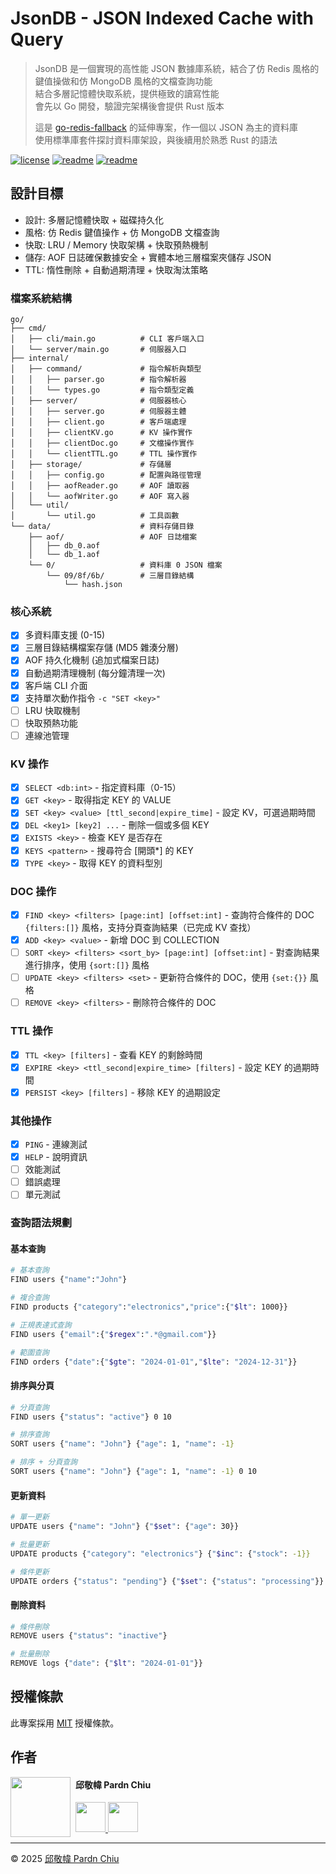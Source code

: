 # JsonDB - JSON Indexed Cache with Query
> JsonDB 是一個實現的高性能 JSON 數據庫系統，結合了仿 Redis 風格的鍵值操做和仿 MongoDB 風格的文檔查詢功能<br>
> 結合多層記憶體快取系統，提供極致的讀寫性能<br>
> 會先以 Go 開發，驗證完架構後會提供 Rust 版本
>
> 這是 [go-redis-fallback](https://github.com/pardnchiu/go-redis-fallback) 的延伸專案，作一個以 JSON 為主的資料庫<br>
> 使用標準庫套件探討資料庫架設，與後續用於熟悉 Rust 的語法

[![license](https://img.shields.io/github/license/pardnchiu/JsonDB)](LICENSE)
[![readme](https://img.shields.io/badge/readme-EN-white)](README.md)
[![readme](https://img.shields.io/badge/readme-ZH-white)](README.zh.md)

## 設計目標
- 設計: 多層記憶體快取 + 磁碟持久化
- 風格: 仿 Redis 鍵值操作 + 仿 MongoDB 文檔查詢
- 快取: LRU / Memory 快取架構 + 快取預熱機制
- 儲存: AOF 日誌確保數據安全 + 實體本地三層檔案夾儲存 JSON
- TTL: 惰性刪除 + 自動過期清理 + 快取淘汰策略


### 檔案系統結構
```
go/
├── cmd/
│   ├── cli/main.go          # CLI 客戶端入口
│   └── server/main.go       # 伺服器入口
├── internal/
│   ├── command/             # 指令解析與類型
│   │   ├── parser.go        # 指令解析器
│   │   └── types.go         # 指令類型定義
│   ├── server/              # 伺服器核心
│   │   ├── server.go        # 伺服器主體
│   │   ├── client.go        # 客戶端處理
│   │   ├── clientKV.go      # KV 操作實作
│   │   ├── clientDoc.go     # 文檔操作實作
│   │   └── clientTTL.go     # TTL 操作實作
│   ├── storage/             # 存儲層
│   │   ├── config.go        # 配置與路徑管理
│   │   ├── aofReader.go     # AOF 讀取器
│   │   └── aofWriter.go     # AOF 寫入器
│   └── util/
│       └── util.go          # 工具函數
└── data/                    # 資料存儲目錄
    ├── aof/                 # AOF 日誌檔案
    │   ├── db_0.aof
    │   └── db_1.aof
    └── 0/                   # 資料庫 0 JSON 檔案
        └── 09/8f/6b/        # 三層目錄結構
            └── hash.json
```

### 核心系統
- [x] 多資料庫支援 (0-15)
- [x] 三層目錄結構檔案存儲 (MD5 雜湊分層)
- [x] AOF 持久化機制 (追加式檔案日誌)
- [x] 自動過期清理機制 (每分鐘清理一次)
- [x] 客戶端 CLI 介面
- [x] 支持單次動作指令 `-c "SET <key>"` 
- [ ] LRU 快取機制
- [ ] 快取預熱功能
- [ ] 連線池管理

### KV 操作
- [x] `SELECT <db:int>` - 指定資料庫（0-15）
- [x] `GET <key>` - 取得指定 KEY 的 VALUE
- [x] `SET <key> <value> [ttl_second|expire_time]` - 設定 KV，可選過期時間
- [x] `DEL <key1> [key2] ...` - 刪除一個或多個 KEY
- [x] `EXISTS <key>` - 檢查 KEY 是否存在
- [x] `KEYS <pattern>` - 搜尋符合 [開頭*] 的 KEY
- [x] `TYPE <key>` - 取得 KEY 的資料型別

### DOC 操作
- [x] `FIND <key> <filters> [page:int] [offset:int]` - 查詢符合條件的 DOC `{filters:[]}` 風格，支持分頁查詢結果（已完成 KV 查找）
- [x] `ADD <key> <value>` - 新增 DOC 到 COLLECTION
- [ ] `SORT <key> <filters> <sort_by> [page:int] [offset:int]` - 對查詢結果進行排序，使用 `{sort:[]}` 風格
- [ ] `UPDATE <key> <filters> <set>` - 更新符合條件的 DOC，使用 `{set:{}}` 風格
- [ ] `REMOVE <key> <filters>` - 刪除符合條件的 DOC

### TTL 操作
- [x] `TTL <key> [filters]` - 查看 KEY 的剩餘時間
- [x] `EXPIRE <key> <ttl_second|expire_time> [filters]` - 設定 KEY 的過期時間
- [x] `PERSIST <key> [filters]` - 移除 KEY 的過期設定

### 	其他操作
- [x] `PING` - 連線測試
- [x] `HELP` - 說明資訊
- [ ] 效能測試
- [ ] 錯誤處理
- [ ] 單元測試

### 查詢語法規劃

#### 基本查詢
```bash
# 基本查詢
FIND users {"name":"John"}

# 複合查詢
FIND products {"category":"electronics","price":{"$lt": 1000}}

# 正規表達式查詢
FIND users {"email":{"$regex":".*@gmail.com"}}

# 範圍查詢
FIND orders {"date":{"$gte": "2024-01-01","$lte": "2024-12-31"}}
```

#### 排序與分頁
```bash
# 分頁查詢
FIND users {"status": "active"} 0 10

# 排序查詢
SORT users {"name": "John"} {"age": 1, "name": -1}

# 排序 + 分頁查詢
SORT users {"name": "John"} {"age": 1, "name": -1} 0 10
```

#### 更新資料
```bash
# 單一更新
UPDATE users {"name": "John"} {"$set": {"age": 30}}

# 批量更新
UPDATE products {"category": "electronics"} {"$inc": {"stock": -1}}

# 條件更新
UPDATE orders {"status": "pending"} {"$set": {"status": "processing"}}
```

#### 刪除資料
```bash
# 條件刪除
REMOVE users {"status": "inactive"}

# 批量刪除
REMOVE logs {"date": {"$lt": "2024-01-01"}}
```

## 授權條款

此專案採用 [MIT](LICENSE) 授權條款。

## 作者

<img src="https://avatars.githubusercontent.com/u/25631760" align="left" width="96" height="96" style="margin-right: 0.5rem;">

<h4 style="padding-top: 0">邱敬幃 Pardn Chiu</h4>

<a href="mailto:dev@pardn.io" target="_blank">
  <img src="https://pardn.io/image/email.svg" width="48" height="48">
</a> <a href="https://linkedin.com/in/pardnchiu" target="_blank">
  <img src="https://pardn.io/image/linkedin.svg" width="48" height="48">
</a>

***

©️ 2025 [邱敬幃 Pardn Chiu](https://pardn.io)
